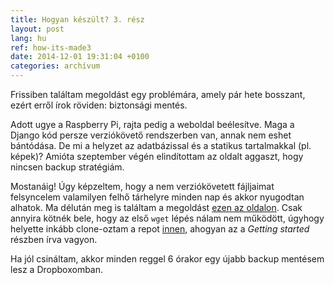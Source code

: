 ```yaml
---
title: Hogyan készült? 3. rész
layout: post
lang: hu
ref: how-its-made3
date: 2014-12-01 19:31:04 +0100
categories: archívum
---
```


Frissiben találtam megoldást egy problémára, amely pár hete bosszant, ezért erről írok röviden: biztonsági mentés.

Adott ugye a Raspberry Pi, rajta pedig a weboldal beélesítve. Maga a Django kód persze verziókövető rendszerben van, annak nem eshet bántódása. De mi a helyzet az adatbázissal és a statikus tartalmakkal (pl. képek)? Amióta szeptember végén elindítottam az oldalt aggaszt, hogy nincsen backup stratégiám.

Mostanáig! Úgy képzeltem, hogy a nem verziókövetett fájljaimat felsyncelem valamilyen felhő tárhelyre minden nap és akkor nyugodtan alhatok. Ma délután meg is találtam a megoldást [ezen az oldalon](http://alexbelezjaks.com/automatic-backup-to-dropbox-on-raspberry-pi-tutorial/). Csak annyira kötnék bele, hogy az első `wget` lépés nálam nem működött, úgyhogy helyette inkább clone-oztam a repot [innen](https://github.com/andreafabrizi/Dropbox-Uploader), ahogyan az a *Getting started* részben írva vagyon.

Ha jól csináltam, akkor minden reggel 6 órakor egy újabb backup mentésem lesz a Dropboxomban.
